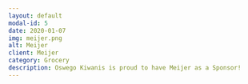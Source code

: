 ```yaml
---
layout: default
modal-id: 5
date: 2020-01-07
img: meijer.png
alt: Meijer
client: Meijer
category: Grocery
description: Oswego Kiwanis is proud to have Meijer as a Sponsor!
---
```

